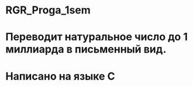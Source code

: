 # RGR_Proga_1sem
# Переводит натуральное число до 1 миллиарда в письменный вид.
# Написано на языке С
